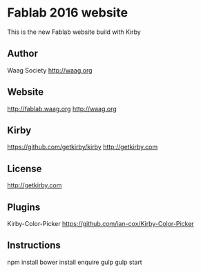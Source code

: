 # Fablab 2016 website

This is the new Fablab website build with Kirby

## Author
Waag Society
<http://waag.org>

## Website
<http://fablab.waag.org>
<http://waag.org>

## Kirby
<https://github.com/getkirby/kirby>
<http://getkirby.com>

## License
<http://getkirby.com>

## Plugins
Kirby-Color-Picker
<https://github.com/ian-cox/Kirby-Color-Picker>

## Instructions
npm install
bower install enquire
gulp
gulp start